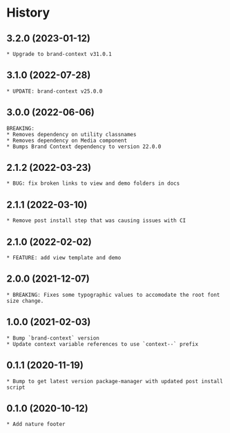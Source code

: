 # History

## 3.2.0 (2023-01-12)
    * Upgrade to brand-context v31.0.1

## 3.1.0 (2022-07-28)
    * UPDATE: brand-context v25.0.0

## 3.0.0 (2022-06-06)
    BREAKING:
    * Removes dependency on utility classnames
    * Removes dependency on Media component
    * Bumps Brand Context dependency to version 22.0.0

## 2.1.2 (2022-03-23)
    * BUG: fix broken links to view and demo folders in docs

## 2.1.1 (2022-03-10)
    * Remove post install step that was causing issues with CI

## 2.1.0 (2022-02-02)
    * FEATURE: add view template and demo

## 2.0.0 (2021-12-07)
    * BREAKING: Fixes some typographic values to accomodate the root font size change.

## 1.0.0 (2021-02-03)
    * Bump `brand-context` version
    * Update context variable references to use `context--` prefix

## 0.1.1 (2020-11-19)
    * Bump to get latest version package-manager with updated post install script

## 0.1.0 (2020-10-12)
	* Add nature footer
